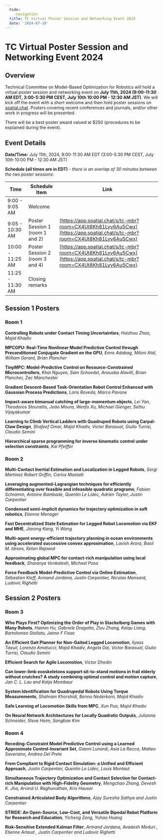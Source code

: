 ```yaml
---
  hide:
    -navigation
  title: TC Virtual Poster Session and Networking Event 2024
  date: '2024-07-10'
---
```


# TC Virtual Poster Session and Networking Event 2024

## Overview

Technical Committee on Model-Based Optimization for Robotics will hold a virtual poster session and networking event on **July 11th, 2024 (9:00-11:30 AM EDT, 3:00-5:30 PM CEST, July 10th 10:00 PM - 12:30 AM JST)**. We will kick off the event with a short welcome and then hold poster sessions on [spatial.chat](https://app.spatial.chat/s/tc-mbr?room=CX4Ut8Kh81Lyv6Au5Cwx). Posters covering recent conferences and journals, and/or other work in progress will be presented.

There will be a best poster award valued at $250 (procedures to be explained during the event).

## Event Details

**Date/Time:** July 11th, 2024, 9:00-11:30 AM EDT (3:00-5:30 PM CEST, July 10th 10:00 PM - 12:30 AM JST)

**Schedule (all times are in EDT)** - *there is an overlap of 30 minutes between the two poster sessions*:

| Time | Schedule Item | Link |
| ----------- | ----------- | ----------- |
| 9:00 - 9:05 AM | Welcome |  |
| 9:05 - 10:30 AM | Poster Session 1 (room 1 and 2) | [https://app.spatial.chat/s/tc-mbr?room=CX4Ut8Kh81Lyv6Au5Cwx](https://app.spatial.chat/s/tc-mbr?room=CX4Ut8Kh81Lyv6Au5Cwx) |
| 10:00 - 11:25 AM | Poster Session 2 (room 3 and 4) | [https://app.spatial.chat/s/tc-mbr?room=CX4Ut8Kh81Lyv6Au5Cwx](https://app.spatial.chat/s/tc-mbr?room=CX4Ut8Kh81Lyv6Au5Cwx) |
| 11:25 - 11:30 AM | Closing remarks | |

## Session 1 Posters

### Room 1

**Controlling Robots under Contact Timing Uncertainties**, *Haizhou Zhao, Majid Khadiv*

**MPCGPU: Real-Time Nonlinear Model Predictive Control through Preconditioned Conjugate Gradient on the GPU**, *Emre Adabag, Miloni Atal, William Gerard, Brian Plancher*

**TinyMPC: Model-Predictive Control on Resource-Constrained Microcontrollers**, *Khai Nguyen, Sam Schoedel, Anouska Alavilli, Brian Plancher, Zac Manchester*

**Gradient Descent-Based Task-Orientation Robot Control Enhanced with Gaussian Process Predictions**, *Loris Roveda, Marco Pavone*

**Impact-aware bimanual catching of large-momentum objects**, *Lei Yan, Theodoros Stouraitis, João Moura, Wenfu Xu, Michael Gienger, Sethu Vijayakumar*

**Learning to Climb Vertical Ladders with Quadruped Robots using Carpal-Claw Design**, *Shafeef Omar, Majid Khadiv, Victor Barasuol, Giulio Turrisi, Claudio Semini*

**Hierarchical sparse programming for inverse kinematic control under selection constraints**, *Kai Pfeiffer*

### Room 2

**Multi-Contact Inertial Estimation and Localization in Legged Robots**, *Sergi Martinez Robert Griffin, Carlos Mastalli*

**Leveraging augmented-Lagrangian techniques for efficiently differentiating over feasible and infeasible quadratic programs**, *Fabian Schramm, Antoine Bambade, Quentin Le Lidec, Adrien Taylor, Justin Carpentier*

**Condensed semi-implicit dynamics for trajectory optimization in soft robotics**, *Etienne Menager*

**Fast Decentralized State Estimation for Legged Robot Locomotion via EKF and MHE**, *Jiarong Kang, Yi Wang*

**Multi-agent energy-efficient trajectory planning in ocean environments using accelerated successive convex approximation**, *Lavish Arora, Basil M. Idrees, Ketan Rajawat*

**Approximating global MPC for contact-rich manipulation using local feedback**, *Sharanya Venkatesh, Michael Posa*

**Force Feedback Model-Predictive Control via Online Estimation**, *Sébastien Kleff, Armand Jordana, Justin Carpentier, Nicolas Mansard, Ludovic Righetti*

## Session 2 Posters

### Room 3

**Who Plays First? Optimizing the Order of Play in Stackelberg Games with Many Robots**, *Haimin Hu, Gabriele Dragotto, Zixu Zhang, Kaiqu Liang, Bartolomeo Stellato, Jaime F Fisac*

**An Efficient Gait Planner for Non-Gaited Legged Locomotion**, *Ilyass Taouil, Lorenzo Amatucci, Majid Khadiv, Angela Dai, Victor Barasuol, Giulio Turrisi, Claudio Semini*

**Efficient Search for Agile Locomotion**, *Victor Dhedin*

**Can lower-limb exoskeletons support sit-to-stand motions in frail elderly without crutches? A study combining optimal control and motion capture**, *Jan C. L. Lau and Katja Mombaur*

**System Identification for Quadrupedal Robots Using Torque Measurements**, *Shahram Khorshidi, Benno Nederkorn, Majid Khadiv*

**Safe Learning of Locomotion Skills from MPC**, *Xun Pua, Majid Khadiv*

**On Neural Network Architectures for Locally Quadratic Outputs**, *Julianna Schneider, Steve Heim, Sangbae Kim*

### Room 4

**Receding-Constraint Model Predictive Control using a Learned Approximate Control-Invariant Set**, *Gianni Lunardi, Asia La Rocca, Matteo Saveriano, Andrea Del Prete*

**From Compliant to Rigid Contact Simulation: a Unified and Efficient Approach**, *Justin Carpentier, Quentin Le Lidec, Louis Montaut*

**Simultaneous Trajectory Optimization and Contact Selection for Contact-rich Manipulation with High-Fidelity Geometry**, *Mengchao Zhang, Devesh K. Jha, Arvind U. Raghunathan, Kris Hauser*

**Constrained Articulated Body Algorithms**, *Ajay Suresha Sathya and Justin Carpentier*

**STRIDE: An Open-Source, Low-Cost, and Versatile Bipedal Robot Platform for Research and Education**, *Yicheng Zeng, Yuhao Huang*

**Risk-Sensitive Extended Kalman Filter**, *Armand Jordana, Avadesh Meduri , Etienne Arlaud , Justin Carpentier and Ludovic Righetti*


